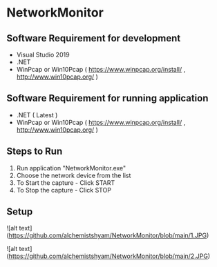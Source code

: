 # NetworkMonitor
## Software Requirement for development
- Visual Studio 2019
- .NET
- WinPcap or Win10Pcap ( https://www.winpcap.org/install/ , http://www.win10pcap.org/ )

## Software Requirement for running application
- .NET ( Latest )
- WinPcap or Win10Pcap ( https://www.winpcap.org/install/ , http://www.win10pcap.org/ )

## Steps to Run
1. Run application "NetworkMonitor.exe"
2. Choose the network device from the list
3. To Start the capture - Click START
4. To Stop the capture - Click STOP

## Setup
![alt text] (https://github.com/alchemistshyam/NetworkMonitor/blob/main/1.JPG)

![alt text] (https://github.com/alchemistshyam/NetworkMonitor/blob/main/2.JPG)
